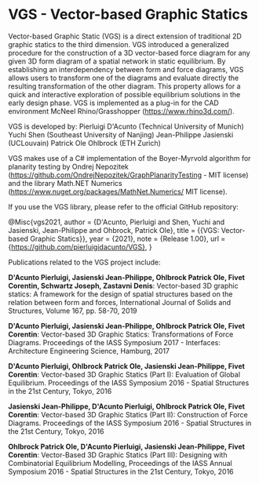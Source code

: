 # VGS - Vector-based Graphic Statics

Vector-based Graphic Static (VGS) is a direct extension of traditional 2D graphic statics to the third dimension. VGS introduced a generalized procedure for the construction of a 3D vector-based force diagram for any given 3D form diagram of a spatial network in static equilibrium. By establishing an interdependency between form and force diagrams, VGS allows users to transform one of the diagrams and evaluate directly the resulting transformation of the other diagram. This property allows for a quick and interactive exploration of possible equilibrium solutions in the early design phase. VGS is implemented as a plug-in for the CAD environment McNeel Rhino/Grasshopper (https://www.rhino3d.com/).

VGS is developed by: 
Pierluigi D'Acunto (Technical University of Munich)
Yuchi Shen (Southeast University of Nanjing)
Jean-Philippe Jasienski (UCLouvain)
Patrick Ole Ohlbrock (ETH Zurich)

VGS makes use of a C# implementation of the Boyer-Myrvold algorithm for planarity testing by Ondrej Nepozitek (https://github.com/OndrejNepozitek/GraphPlanarityTesting - MIT license) and the library Math.NET Numerics (https://www.nuget.org/packages/MathNet.Numerics/ MIT license).


If you use the VGS library, please refer to the official GitHub repository:

@Misc{vgs2021,
author = {D'Acunto, Pierluigi and Shen, Yuchi and Jasienski, Jean-Philippe and Ohbrock, Patrick Ole},
title = {{VGS: Vector-based Graphic Statics}},
year = {2021},
note = {Release 1.00},
url = {https://github.com/pierluigidacunto/VGS},
}


Publications related to the VGS project include:

__D'Acunto Pierluigi, Jasienski Jean-Philippe, Ohlbrock Patrick Ole, Fivet Corentin, Schwartz Joseph, Zastavni Denis__: Vector-based 3D graphic statics: A framework for the design of spatial structures based on the relation between form and forces, International Journal of Solids and Structures, Volume 167, pp. 58-70, 2019

__D'Acunto Pierluigi, Jasienski Jean-Philippe, Ohlbrock Patrick Ole, Fivet Corentin__: Vector-based 3D Graphic Statics: Transformations of Force Diagrams. Proceedings of the IASS Symposium 2017 - Interfaces: Architecture Engineering Science, Hamburg, 2017

__D'Acunto Pierluigi, Ohlbrock Patrick Ole, Jasienski Jean-Philippe, Fivet Corentin__: Vector-based 3D Graphic Statics (Part I): Evaluation of Global Equilibrium. Proceedings of the IASS Symposium 2016 - Spatial Structures in the 21st Century, Tokyo, 2016

__Jasienski Jean-Philippe, D'Acunto Pierluigi, Ohlbrock Patrick Ole, Fivet Corentin__: Vector-based 3D Graphic Statics (Part II): Construction of Force Diagrams. Proceedings of the IASS Symposium 2016 - Spatial Structures in the 21st Century, Tokyo, 2016

__Ohlbrock Patrick Ole, D'Acunto Pierluigi, Jasienski Jean-Philippe, Fivet Corentin__: Vector-Based 3D Graphic Statics (Part III): Designing with Combinatorial Equilibrium Modelling, Proceedings of the IASS Annual Symposium 2016 - Spatial Structures in the 21st Century, Tokyo, 2016




